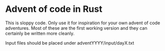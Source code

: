 # Advent of code in Rust

This is sloppy code. Only use it for inspiration for your own advent of code adventures.
Most of these are the first working version and they can certainly be written more cleanly.

Input files should be placed under adventYYYY/input/dayX.txt
